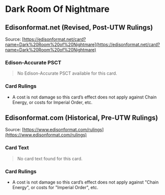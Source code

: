 # Dark Room Of Nightmare

## Edisonformat.net (Revised, Post-UTW Rulings)

Source: [https://edisonformat.net/card?name=Dark%20Room%20of%20Nightmare](https://edisonformat.net/card?name=Dark%20Room%20of%20Nightmare)

### Edison-Accurate PSCT

> No Edison-Accurate PSCT available for this card.

### Card Rulings

*   A cost is not damage so this card’s effect does not apply against Chain Energy, or costs for Imperial Order, etc.


## Edisonformat.com (Historical, Pre-UTW Rulings)

Source: [https://www.edisonformat.com/rulings](https://www.edisonformat.com/rulings)

### Card Text

> No card text found for this card.

### Card Rulings

*   A cost is not damage so this card’s effect does not apply against "Chain Energy", or costs for "Imperial Order", etc.


